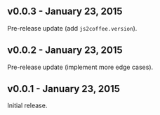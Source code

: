 ## v0.0.3 - January 23, 2015

Pre-release update (add `js2coffee.version`).

## v0.0.2 - January 23, 2015

Pre-release update (implement more edge cases).

## v0.0.1 - January 23, 2015

Initial release.

